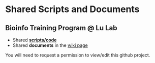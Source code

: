 # Shared Scripts and Documents 
## Bioinfo Training Program @ Lu Lab

* Shared [**scripts/code**](https://github.com/lulab/training)
* Shared **documents** in the [wiki page](https://github.com/lulab/training/wiki)

You will need to request a permission to view/edit this github project.
